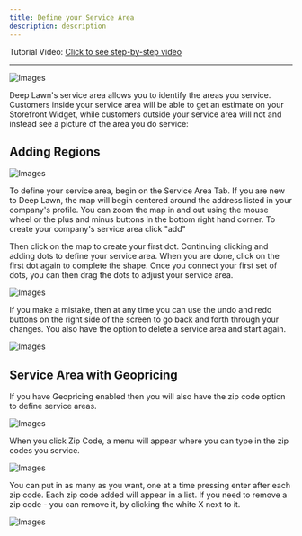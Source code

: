 ```yaml
---
title: Define your Service Area
description: description
---
```


Tutorial Video: [Click to see step-by-step video](https://www.youtube.com/watch?v=X5SvxXSX68c)

---
![Images](/https://picsum.photos/200/300)

Deep Lawn's service area allows you to identify the areas you service. Customers inside your service area will be able to get an estimate on your Storefront Widget, while customers outside your service area will not and instead see a picture of the area you do service:


## Adding Regions

![Images](/https://picsum.photos/200/300)

To define your service area, begin on the Service Area Tab. If you are new to Deep Lawn, the map will begin centered around the address listed in your company's profile. You can zoom the map in and out using the mouse wheel or the plus and minus buttons in the bottom right hand corner. To create your company's service area click  "add"

Then click on the map to create your first dot. Continuing clicking and adding dots to define your service area. When you are done, click on the first dot again to complete the shape. Once you connect your first set of dots, you can then drag the dots to adjust your service area. 

![Images](/https://picsum.photos/200/300)

If you make a mistake, then at any time you can use the undo and redo buttons on the right side of the screen to go back and forth through your changes. You also have the option to delete a service area and start again.

![Images](/https://picsum.photos/200/300)

## Service Area with Geopricing

If you have Geopricing enabled then you will also have the zip code option to define service areas. 

![Images](/https://picsum.photos/200/300)

When you click Zip Code, a menu will appear where you can type in the zip codes you service. 

![Images](/https://picsum.photos/200/300)

You can put in as many as you want, one at a time pressing enter after each zip code. Each zip code added will appear in a list. If  you need to remove a zip code - you can remove it, by clicking the white X next to it.

![Images](/https://picsum.photos/200/300)
